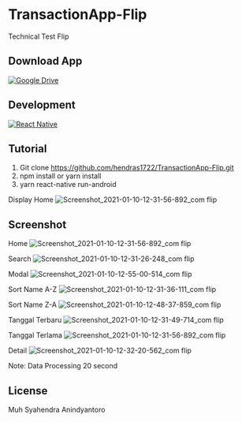 # TransactionApp-Flip

Technical Test Flip

## Download App

[![Google Drive](https://img.shields.io/badge/Download%20via%20Google%20Drive-Download%20App-red)](https://drive.google.com/file/d/14SVa98lxzVcjtVpMsbmNlMqqsa3hN0Xt/view?usp=sharing)


## Development
[![React Native](https://img.shields.io/badge/react%20native-v0.63.4-blue)](https://facebook.github.io/react-native/)

## Tutorial

1. Git clone https://github.com/hendras1722/TransactionApp-Flip.git
2. npm install or yarn install
3. yarn react-native run-android

Display Home 
![Screenshot_2021-01-10-12-31-56-892_com flip](https://user-images.githubusercontent.com/57746184/104115322-a53a3600-5340-11eb-80b0-e3a2c41e5ed1.jpg)

## Screenshot

Home
![Screenshot_2021-01-10-12-31-56-892_com flip](https://user-images.githubusercontent.com/57746184/104115322-a53a3600-5340-11eb-80b0-e3a2c41e5ed1.jpg)

Search 
![Screenshot_2021-01-10-12-31-26-248_com flip](https://user-images.githubusercontent.com/57746184/104115423-e0893480-5341-11eb-987c-6260b3336ccc.jpg)

Modal
![Screenshot_2021-01-10-12-55-00-514_com flip](https://user-images.githubusercontent.com/57746184/104115561-3ca08880-5343-11eb-8650-093f6650874f.jpg)

Sort Name A-Z
![Screenshot_2021-01-10-12-31-36-111_com flip](https://user-images.githubusercontent.com/57746184/104115432-00205d00-5342-11eb-9c8e-ee217458af3c.jpg)

Sort Name Z-A
![Screenshot_2021-01-10-12-48-37-859_com flip](https://user-images.githubusercontent.com/57746184/104115536-f9deb080-5342-11eb-92db-66c03c57761c.jpg)

Tanggal Terbaru
![Screenshot_2021-01-10-12-31-49-714_com flip](https://user-images.githubusercontent.com/57746184/104115606-85f0d800-5343-11eb-994e-b5e72d2b8587.jpg)

Tanggal Terlama
![Screenshot_2021-01-10-12-31-56-892_com flip](https://user-images.githubusercontent.com/57746184/104115614-9dc85c00-5343-11eb-8782-d46d2c2c0c49.jpg)

Detail
![Screenshot_2021-01-10-12-32-20-562_com flip](https://user-images.githubusercontent.com/57746184/104115619-afa9ff00-5343-11eb-9a37-ba678bbd4092.jpg)

Note: Data Processing 20 second

## License

Muh Syahendra Anindyantoro
